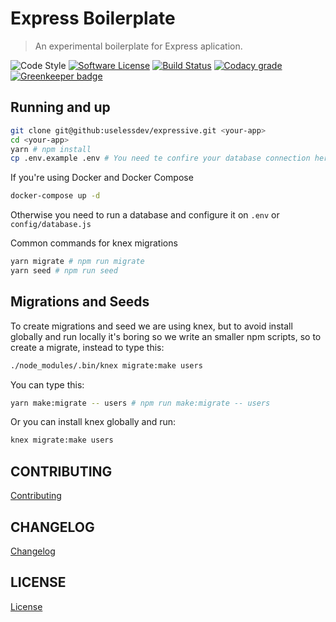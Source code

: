 # Express Boilerplate
> An experimental boilerplate for Express aplication.

![Code Style][ico-standard]
[![Software License][ico-license]](LICENSE)
[![Build Status][ico-travis]][link-travis]
[![Codacy grade][ico-codacy]][link-codacy]
[![Greenkeeper badge][ico-greenkeeper]](https://greenkeeper.io/)

[ico-greenkeeper]: https://badges.greenkeeper.io/uselessdev/expressive.svg?style=flat-square
[ico-standard]: https://img.shields.io/badge/code%20style-standard-brightgreen.svg?style=flat-square
[ico-license]: https://img.shields.io/badge/license-MIT-brightgreen.svg?style=flat-square
[ico-travis]: https://img.shields.io/travis/uselessdev/expressive/master.svg?style=flat-square
[ico-codacy]: https://img.shields.io/codacy/grade/f0aebf53e061468d84718fbb3e1deabf.svg?style=flat-square

[link-codacy]: https://www.codacy.com/app/wallacebatistaoliveira/expressive/dashboard
[link-travis]: https://travis-ci.org/uselessdev/expressive

## Running and up

``` bash
git clone git@github:uselessdev/expressive.git <your-app>
cd <your-app>
yarn # npm install
cp .env.example .env # You need te confire your database connection here
```

If you're using Docker and Docker Compose

``` bash
docker-compose up -d
```
Otherwise you need to run a database and configure it on `.env` or `config/database.js`

Common commands for knex migrations
``` bash
yarn migrate # npm run migrate
yarn seed # npm run seed
```

## Migrations and Seeds

To create migrations and seed we are using knex, but to avoid install globally and run locally it's
boring so we write an smaller npm scripts, so to create a migrate, instead to type this:

``` bash
./node_modules/.bin/knex migrate:make users
```

You can type this:

``` bash
yarn make:migrate -- users # npm run make:migrate -- users
```

Or you can install knex globally and run:

``` bash
knex migrate:make users
```

## CONTRIBUTING
[Contributing](CONTRIBUTING.md)

## CHANGELOG
[Changelog](CHANGELOG.md)

## LICENSE
[License](LICENSE)
